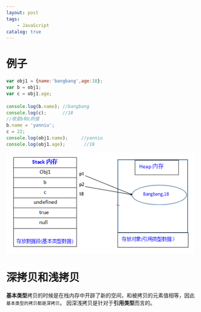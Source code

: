 ```yaml
---
layout: post
tags: 
    - JavaScript
catalog: true
---
```



# 例子
```js
var obj1 = {name:'bangbang',age:18};
var b = obj1;
var c = obj1.age;

console.log(b.name); //bangbang
console.log(c);      //18
//改变b和c的值
b.name = 'yanniu';
c = 22;
console.log(obj1.name);     //yanniu
console.log(obj1.age);       //18
```
![](/img/in-post/js/深浅拷贝中的变量存储.png)

# 深拷贝和浅拷贝
**基本类型**拷贝的时候是在栈内存中开辟了新的空间，和被拷贝的元素值相等，因此`基本类型的拷贝都是深拷贝`。
因深浅拷贝是针对于**引用类型**而言的。